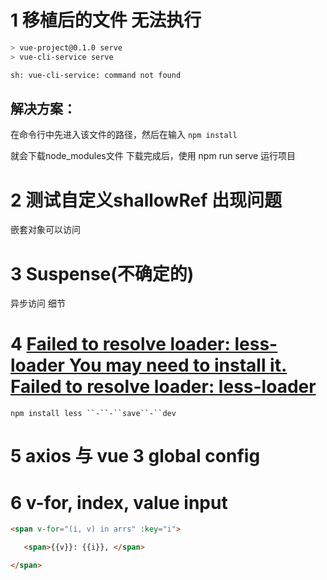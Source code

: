 # 1  移植后的文件 无法执行

```bash
> vue-project@0.1.0 serve
> vue-cli-service serve

sh: vue-cli-service: command not found
```



## 解决方案：

在命令行中先进入该文件的路径，然后在输入
`npm install`

就会下载node_modules文件
下载完成后，使用 npm run serve 运行项目





# 2 测试自定义shallowRef 出现问题

嵌套对象可以访问





# 3 Suspense(不确定的)

异步访问 细节





# 4 [Failed to resolve loader: less-loader You may need to install it. Failed to resolve loader: less-loader](https://www.cnblogs.com/xqschool/p/14120297.html)



```
npm install less ``-``-``save``-``dev
```



# 5 axios 与 vue 3 global config







# 6 v-for,  index, value input



 ```html
<span v-for="(i, v) in arrs" :key="i">

	<span>{{v}}: {{i}}, </span> 

</span>
 ```

